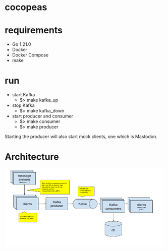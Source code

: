# cocopeas

# requirements

- Go 1.21.0
- Docker
- Docker Compose
- make


# run

- start Kafka
  - $> make kafka_up
- stop Kafka
  - $> make kafka_down
- start producer and consumer
  - $> make consumer
  - $> make producer

Starting the producer will also start mock clients, one which is Mastodon.

# Architecture
![architecture](assets/cocopeas.png)
